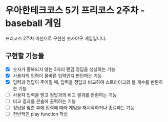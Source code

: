 # 우아한테크코스 5기 프리코스 2주차 - baseball 게임  
프리코스 2주차 미션으로 구현한 숫자야구 게임입니다.  
  
## 구현할 기능들  
- [x] 숫자가 중복되지 않는 3자리 랜덤 정답을 생성하는 기능  
- [x] 사용자의 입력이 올바른 입력인지 판단하는 기능  
- [x] 입력과 정답이 주어질 때, 입력을 정답과 비교하여 스트라이크와 볼 개수를 반환하는 기능  
- [ ] 사용자 입력을 받고 정답과의 비교 결과를 반환하는 기능  
- [ ] 비교 결과를 콘솔에 출력하는 기능  
- [ ] 정답을 맞춘 후에 입력에 따라 게임을 재시작하거나 종료하는 기능  
- [ ] 전반적인 play function 작성  